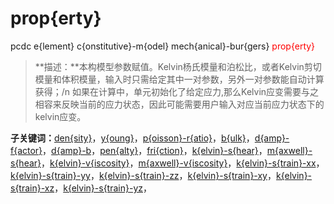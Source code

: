 # prop{erty}
pcdc e{lement} c{onstitutive}-m{odel} mech{anical}-bur{gers} <span style='color: red;'>prop{erty}</span>
> **描述：**本构模型参数赋值。Kelvin杨氏模量和泊松比，或者Kelvin剪切模量和体积模量，输入时只需给定其中一对参数，另外一对参数能自动计算获得；/n
						 如果在计算中，单元初始化了给定应力,那么Kelvin应变需要与之相容来反映当前的应力状态，因此可能需要用户输入对应当前应力状态下的kelvin应变。

**子关键词：**[den{sity}](e{lement}/c{onstitutive}-m{odel}/mech{anical}-bur{gers}/prop{erty}/den{sity}/)，[y{oung}](e{lement}/c{onstitutive}-m{odel}/mech{anical}-bur{gers}/prop{erty}/y{oung}/)，[p{oisson}-r{atio}](e{lement}/c{onstitutive}-m{odel}/mech{anical}-bur{gers}/prop{erty}/p{oisson}-r{atio}/)，[b{ulk}](e{lement}/c{onstitutive}-m{odel}/mech{anical}-bur{gers}/prop{erty}/b{ulk}/)，[d{amp}-f{actor}](e{lement}/c{onstitutive}-m{odel}/mech{anical}-bur{gers}/prop{erty}/d{amp}-f{actor}/)，[d{amp}-b](e{lement}/c{onstitutive}-m{odel}/mech{anical}-bur{gers}/prop{erty}/d{amp}-b/)，[pen{alty}](e{lement}/c{onstitutive}-m{odel}/mech{anical}-bur{gers}/prop{erty}/pen{alty}/)，[fri{ction}](e{lement}/c{onstitutive}-m{odel}/mech{anical}-bur{gers}/prop{erty}/fri{ction}/)，[k{elvin}-s{hear}](e{lement}/c{onstitutive}-m{odel}/mech{anical}-bur{gers}/prop{erty}/k{elvin}-s{hear}/)，[m{axwell}-s{hear}](e{lement}/c{onstitutive}-m{odel}/mech{anical}-bur{gers}/prop{erty}/m{axwell}-s{hear}/)，[k{elvin}-v{iscosity}](e{lement}/c{onstitutive}-m{odel}/mech{anical}-bur{gers}/prop{erty}/k{elvin}-v{iscosity}/)，[m{axwell}-v{iscosity}](e{lement}/c{onstitutive}-m{odel}/mech{anical}-bur{gers}/prop{erty}/m{axwell}-v{iscosity}/)，[k{elvin}-s{train}-xx](e{lement}/c{onstitutive}-m{odel}/mech{anical}-bur{gers}/prop{erty}/k{elvin}-s{train}-xx/)，[k{elvin}-s{train}-yy](e{lement}/c{onstitutive}-m{odel}/mech{anical}-bur{gers}/prop{erty}/k{elvin}-s{train}-yy/)，[k{elvin}-s{train}-zz](e{lement}/c{onstitutive}-m{odel}/mech{anical}-bur{gers}/prop{erty}/k{elvin}-s{train}-zz/)，[k{elvin}-s{train}-xy](e{lement}/c{onstitutive}-m{odel}/mech{anical}-bur{gers}/prop{erty}/k{elvin}-s{train}-xy/)，[k{elvin}-s{train}-xz](e{lement}/c{onstitutive}-m{odel}/mech{anical}-bur{gers}/prop{erty}/k{elvin}-s{train}-xz/)，[k{elvin}-s{train}-yz](e{lement}/c{onstitutive}-m{odel}/mech{anical}-bur{gers}/prop{erty}/k{elvin}-s{train}-yz/)，
